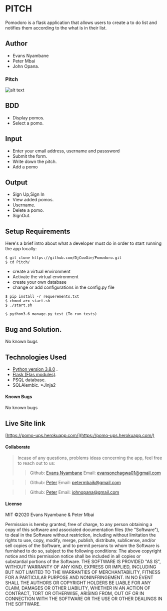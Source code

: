 # PITCH
Pomodoro is a flask application that allows users to create a to do list and notifies them according to the what is in their list.

## Author
* Evans Nyambane 
* Peter Mbai
* John Opana.


### Pitch

![alt text](pomo.png)


## BDD
* Display pomos.
* Select a pomo.

## Input
* Enter your email address, username and passsword 
* Submit the form.
* Write down the pitch.
* Add a pomo

## Output
* Sign Up,Sign In
* View added pomos.
* Username.
* Delete a pomo.
* SignOut.





## Setup Requirements
  Here's a brief intro about what a developer must do in order to start running the app locally:

  ```
  $ git clone https://github.com/DjCooGie/Pomodoro.git
  $ cd Pitch/
  ```
  * create a virtual environment
  * Activate the virtual environment
  * create your own database
  * change or add configurations in the config.py file
  
  ```
  $ pip install -r requerements.txt
  $ chmod a+x start.sh
  $ ./start.sh
  ```
  
  ```
  $ python3.6 manage.py test (To run tests)
  ```
  
## Bug and Solution.
 No known bugs
   
## Technologies Used
  * [Python version 3.8.0](https://www.python.org/) . 
  * [Flask (Flas modules)](https://www.fullstackpython.com/flask.html).
  * PSQL database.
  * SQLAlembic.
  *Jinja2

 #### Known Bugs
No known bugs

## Live Site link
[https://pomo-ups.herokuapp.com/](https://pomo-ups.herokuapp.com/)

#### Collaborate
>Incase of any questions, problems ideas concerning the app, feel free to reach out to us:
>>Github: [Evans Nyambane](https://github.com/DjCooGie)
>>Email: evansonchagwa01@gmail.com

>>Github: [Peter](https://github.com/Peter302)
>>Email: petermbaik@gmail.com

>>Github: [Peter](https://github.com/johnopana)
>>Email: johnopana@gmail.com

#### License
MIT
&copy;2020 Evans Nyambane & Peter Mbai


Permission is hereby granted, free of charge, to any person obtaining a copy
of this software and associated documentation files (the "Software"), to deal
in the Software without restriction, including without limitation the rights
to use, copy, modify, merge, publish, distribute, sublicense, and/or sell
copies of the Software, and to permit persons to whom the Software is
furnished to do so, subject to the following conditions:
The above copyright notice and this permission notice shall be included in all
copies or substantial portions of the Software.
THE SOFTWARE IS PROVIDED "AS IS", WITHOUT WARRANTY OF ANY KIND, EXPRESS OR
IMPLIED, INCLUDING BUT NOT LIMITED TO THE WARRANTIES OF MERCHANTABILITY,
FITNESS FOR A PARTICULAR PURPOSE AND NONINFRINGEMENT. IN NO EVENT SHALL THE
AUTHORS OR COPYRIGHT HOLDERS BE LIABLE FOR ANY CLAIM, DAMAGES OR OTHER
LIABILITY, WHETHER IN AN ACTION OF CONTRACT, TORT OR OTHERWISE, ARISING FROM,
OUT OF OR IN CONNECTION WITH THE SOFTWARE OR THE USE OR OTHER DEALINGS IN THE
SOFTWARE.